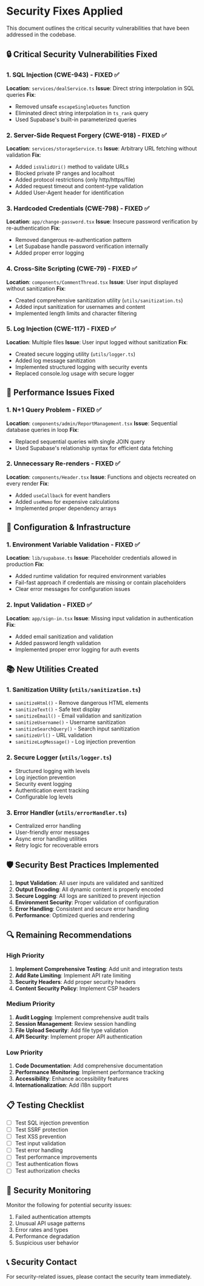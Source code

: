# Security Fixes Applied

This document outlines the critical security vulnerabilities that have been addressed in the codebase.

## 🔒 Critical Security Vulnerabilities Fixed

### 1. SQL Injection (CWE-943) - FIXED ✅
**Location**: `services/dealService.ts`
**Issue**: Direct string interpolation in SQL queries
**Fix**: 
- Removed unsafe `escapeSingleQuotes` function
- Eliminated direct string interpolation in `ts_rank` query
- Used Supabase's built-in parameterized queries

### 2. Server-Side Request Forgery (CWE-918) - FIXED ✅
**Location**: `services/storageService.ts`
**Issue**: Arbitrary URL fetching without validation
**Fix**:
- Added `isValidUri()` method to validate URLs
- Blocked private IP ranges and localhost
- Added protocol restrictions (only http/https/file)
- Added request timeout and content-type validation
- Added User-Agent header for identification

### 3. Hardcoded Credentials (CWE-798) - FIXED ✅
**Location**: `app/change-password.tsx`
**Issue**: Insecure password verification by re-authentication
**Fix**:
- Removed dangerous re-authentication pattern
- Let Supabase handle password verification internally
- Added proper error logging

### 4. Cross-Site Scripting (CWE-79) - FIXED ✅
**Location**: `components/CommentThread.tsx`
**Issue**: User input displayed without sanitization
**Fix**:
- Created comprehensive sanitization utility (`utils/sanitization.ts`)
- Added input sanitization for usernames and content
- Implemented length limits and character filtering

### 5. Log Injection (CWE-117) - FIXED ✅
**Location**: Multiple files
**Issue**: User input logged without sanitization
**Fix**:
- Created secure logging utility (`utils/logger.ts`)
- Added log message sanitization
- Implemented structured logging with security events
- Replaced console.log usage with secure logger

## 🚀 Performance Issues Fixed

### 1. N+1 Query Problem - FIXED ✅
**Location**: `components/admin/ReportManagement.tsx`
**Issue**: Sequential database queries in loop
**Fix**:
- Replaced sequential queries with single JOIN query
- Used Supabase's relationship syntax for efficient data fetching

### 2. Unnecessary Re-renders - FIXED ✅
**Location**: `components/Header.tsx`
**Issue**: Functions and objects recreated on every render
**Fix**:
- Added `useCallback` for event handlers
- Added `useMemo` for expensive calculations
- Implemented proper dependency arrays

## 🔧 Configuration & Infrastructure

### 1. Environment Variable Validation - FIXED ✅
**Location**: `lib/supabase.ts`
**Issue**: Placeholder credentials allowed in production
**Fix**:
- Added runtime validation for required environment variables
- Fail-fast approach if credentials are missing or contain placeholders
- Clear error messages for configuration issues

### 2. Input Validation - FIXED ✅
**Location**: `app/sign-in.tsx`
**Issue**: Missing input validation in authentication
**Fix**:
- Added email sanitization and validation
- Added password length validation
- Implemented proper error logging for auth events

## 📚 New Utilities Created

### 1. Sanitization Utility (`utils/sanitization.ts`)
- `sanitizeHtml()` - Remove dangerous HTML elements
- `sanitizeText()` - Safe text display
- `sanitizeEmail()` - Email validation and sanitization
- `sanitizeUsername()` - Username sanitization
- `sanitizeSearchQuery()` - Search input sanitization
- `sanitizeUrl()` - URL validation
- `sanitizeLogMessage()` - Log injection prevention

### 2. Secure Logger (`utils/logger.ts`)
- Structured logging with levels
- Log injection prevention
- Security event logging
- Authentication event tracking
- Configurable log levels

### 3. Error Handler (`utils/errorHandler.ts`)
- Centralized error handling
- User-friendly error messages
- Async error handling utilities
- Retry logic for recoverable errors

## 🛡️ Security Best Practices Implemented

1. **Input Validation**: All user inputs are validated and sanitized
2. **Output Encoding**: All dynamic content is properly encoded
3. **Secure Logging**: All logs are sanitized to prevent injection
4. **Environment Security**: Proper validation of configuration
5. **Error Handling**: Consistent and secure error handling
6. **Performance**: Optimized queries and rendering

## 🔍 Remaining Recommendations

### High Priority
1. **Implement Comprehensive Testing**: Add unit and integration tests
2. **Add Rate Limiting**: Implement API rate limiting
3. **Security Headers**: Add proper security headers
4. **Content Security Policy**: Implement CSP headers

### Medium Priority
1. **Audit Logging**: Implement comprehensive audit trails
2. **Session Management**: Review session handling
3. **File Upload Security**: Add file type validation
4. **API Security**: Implement proper API authentication

### Low Priority
1. **Code Documentation**: Add comprehensive documentation
2. **Performance Monitoring**: Implement performance tracking
3. **Accessibility**: Enhance accessibility features
4. **Internationalization**: Add i18n support

## 📋 Testing Checklist

- [ ] Test SQL injection prevention
- [ ] Test SSRF protection
- [ ] Test XSS prevention
- [ ] Test input validation
- [ ] Test error handling
- [ ] Test performance improvements
- [ ] Test authentication flows
- [ ] Test authorization checks

## 🚨 Security Monitoring

Monitor the following for potential security issues:
1. Failed authentication attempts
2. Unusual API usage patterns
3. Error rates and types
4. Performance degradation
5. Suspicious user behavior

## 📞 Security Contact

For security-related issues, please contact the security team immediately.